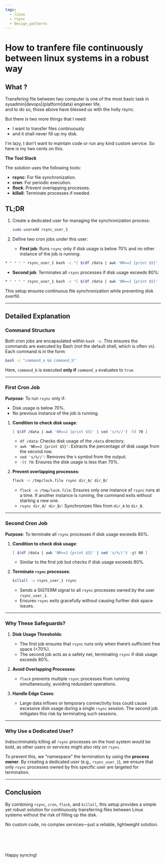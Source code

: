 ```yaml
---
tags:
  - linux
  - rsync
  - design_patterns
---
```


# How to tranfere file continuously between linux systems in a robust way  

## What ?

Transfering file between two computer is one of the most basic task in sysadmin|devops|(platform|data) engineer life,<br>
and to do so, those above have blessed us with the holly rsync.

But there is two more things that I need: 
  * I want to transfer files continuously
  * and it shall never fill up my disk.

I'm lazy, I don't want to maintain code or run any kind custom service.
So here is my two cents on this.

**The Tool Stack**

The solution uses the following tools:  
- **rsync**: For file synchronization.  
- **cron**: For periodic execution.  
- **flock**: Prevent overlapping processes.  
- **killall**: Terminate processes if needed.  

## TL;DR  

1. Create a dedicated user for managing the synchronization process:  
   ```bash
   sudo useradd rsync_user_1
   ```  

2. Define two cron jobs under this user:  

   - **First job**: Runs `rsync` only if disk usage is below 70% and no other instance of the job is running:

```bash
* * * * * rsync_user_1 bash -c "[ $(df /data | awk 'NR==2 {print $5}' | sed 's/%//') -lt 70 ] && flock -n /tmp/lock.file rsync dir_A/ dir_B/"
```  

   - **Second job**: Terminates all `rsync` processes if disk usage exceeds 80%:

```bash
* * * * * rsync_user_1 bash -c "[ $(df /data | awk 'NR==2 {print $5}' | sed 's/%//') -gt 80 ] && killall -u rsync_user_1 rsync"
```  

This setup ensures continuous file synchronization while preventing disk overfill.  

---

## Detailed Explanation

### Command Structure  

Both cron jobs are encapsulated within `bash -c`. This ensures the commands are executed by Bash (not the default shell, which is often `sh`). Each command is in the form:  
```bash
bash -c "command_a && command_b"
```  
Here, `command_b` is executed **only if** `command_a` evaluates to `true`.  

---

### First Cron Job  

**Purpose**: To run `rsync` only if:  
- Disk usage is below 70%.  
- No previous instance of the job is running.  

1. **Condition to check disk usage**:  
   ```bash
   [ $(df /data | awk 'NR==2 {print $5}' | sed 's/%//') -lt 70 ]
   ```  
   - `df /data`: Checks disk usage of the `/data` directory.  
   - `awk 'NR==2 {print $5}'`: Extracts the percentage of disk usage from the second row.  
   - `sed 's/%//'`: Removes the `%` symbol from the output.  
   - `-lt 70`: Ensures the disk usage is less than 70%.  

2. **Prevent overlapping processes**:  
   ```bash
   flock -n /tmp/lock.file rsync dir_A/ dir_B/
   ```  
   - `flock -n /tmp/lock.file`: Ensures only one instance of `rsync` runs at a time. If another instance is running, the command exits without starting a new one.  
   - `rsync dir_A/ dir_B/`: Synchronizes files from `dir_A` to `dir_B`.  

---

### Second Cron Job  

**Purpose**: To terminate all `rsync` processes if disk usage exceeds 80%.  

1. **Condition to check disk usage**:  
   ```bash
   [ $(df /data | awk 'NR==2 {print $5}' | sed 's/%//') -gt 80 ]
   ```  
   - Similar to the first job but checks if disk usage exceeds 80%.  

2. **Terminate `rsync` processes**:  
   ```bash
   killall -u rsync_user_1 rsync
   ```  
   - Sends a SIGTERM signal to all `rsync` processes owned by the user `rsync_user_1`.  
   - Ensures `rsync` exits gracefully without causing further disk space issues.  

---

### Why These Safeguards?  

1. **Disk Usage Thresholds**:  
   - The first job ensures that `rsync` runs only when there’s sufficient free space (<70%).  
   - The second job acts as a safety net, terminating `rsync` if disk usage exceeds 80%.  

2. **Avoid Overlapping Processes**:  
   - `flock` prevents multiple `rsync` processes from running simultaneously, avoiding redundant operations.  

3. **Handle Edge Cases**:  
   - Large data inflows or temporary connectivity loss could cause excessive disk usage during a single `rsync` session. The second job mitigates this risk by terminating such sessions.  

---

### Why Use a Dedicated User?

Indiscriminately killing all `rsync` processes on the host system would be bold, as other users or services might also rely on `rsync`.  

To prevent this, we "namespace" the termination by using the **process owner**. By creating a dedicated user (e.g., `rsync_user_1`), we ensure that only `rsync` processes owned by this specific user are targeted for termination.

---

## Conclusion  

By combining `rsync`, `cron`, `flock`, and `killall`, this setup provides a simple yet robust solution for continuously transferring files between Linux systems without the risk of filling up the disk.  

No custom code, no complex services—just a reliable, lightweight solution.

<br>
<br>
<br>
<br>
Happy syncing!  
